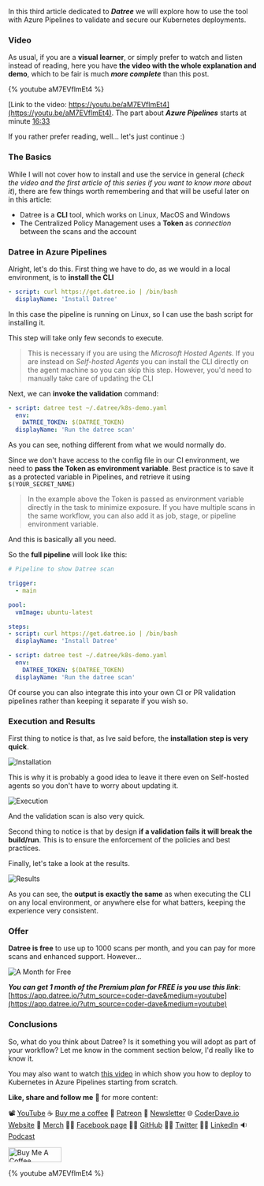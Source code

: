 In this third article dedicated to ___Datree___ we will explore how to use the tool with Azure Pipelines to validate and secure our Kubernetes deployments.

### Video

As usual, if you are a __visual learner__, or simply prefer to watch and listen instead of reading, here you have __the video with the whole explanation and demo__, which to be fair is much ___more complete___ than this post.

{% youtube aM7EVflmEt4 %}

[Link to the video: https://youtu.be/aM7EVflmEt4](https://youtu.be/aM7EVflmEt4). The part about ___Azure Pipelines___ starts at minute [16:33](https://youtu.be/aM7EVflmEt4?t=993)

If you rather prefer reading, well... let's just continue :)

### The Basics

While I will not cover how to install and use the service in general (_check the video and the first article of this series if you want to know more about it_), there are few things worth remembering and that will be useful later on in this article:

- Datree is a __CLI__ tool, which works on Linux, MacOS and Windows
- The Centralized Policy Management uses a __Token__ as _connection_ between the scans and the account

### Datree in Azure Pipelines

Alright, let's do this. First thing we have to do, as we would in a local environment, is to __install the CLI__

```yaml
- script: curl https://get.datree.io | /bin/bash
  displayName: 'Install Datree'
```

In this case the pipeline is running on Linux, so I can use the bash script for installing it.

This step will take only few seconds to execute.

> This is necessary if you are using the _Microsoft Hosted Agents_. If you are instead on _Self-hosted Agents_ you can install the CLI directly on the agent machine so you can skip this step. However, you'd need to manually take care of updating the CLI

Next, we can __invoke the validation__ command:

```yaml
- script: datree test ~/.datree/k8s-demo.yaml
  env:
    DATREE_TOKEN: $(DATREE_TOKEN)
  displayName: 'Run the datree scan'
```

As you can see, nothing different from what we would normally do.

Since we don't have access to the config file in our CI environment, we need to __pass the Token as environment variable__. Best practice is to save it as a protected variable in Pipelines, and retrieve it using `$(YOUR_SECRET_NAME)`

> In the example above the Token is passed as environment variable directly in the task to minimize exposure. If you have multiple scans in the same workflow, you can also add it as job, stage, or pipeline environment variable.

And this is basically all you need.

So the __full pipeline__ will look like this:

```yaml
# Pipeline to show Datree scan

trigger:
  - main

pool:
  vmImage: ubuntu-latest

steps:
- script: curl https://get.datree.io | /bin/bash
  displayName: 'Install Datree'

- script: datree test ~/.datree/k8s-demo.yaml
  env:
    DATREE_TOKEN: $(DATREE_TOKEN)
  displayName: 'Run the datree scan'

```

Of course you can also integrate this into your own CI or PR validation pipelines rather than keeping it separate if you wish so.

### Execution and Results

First thing to notice is that, as Ive said before, the __installation step is very quick__.

![Installation](https://dev-to-uploads.s3.amazonaws.com/uploads/articles/jln3krt0kink37mfs8ye.png)

This is why it is probably a good idea to leave it there even on Self-hosted agents so you don't have to worry about updating it.

![Execution](https://dev-to-uploads.s3.amazonaws.com/uploads/articles/ju4vviy66ne9uiupxmt2.png)

And the validation scan is also very quick.

Second thing to notice is that by design __if a validation fails it will break the build/run__. This is to ensure the enforcement of the policies and best practices.

Finally, let's take a look at the results.

![Results](https://dev-to-uploads.s3.amazonaws.com/uploads/articles/nt7fy319ele9srkhlkqv.png)

As you can see, the __output is exactly the same__ as when executing the CLI on any local environment, or anywhere else for what batters, keeping the experience very consistent.

### Offer

__Datree is free__ to use up to 1000 scans per month, and you can pay for more scans and enhanced support. However...

![A Month for Free](https://dev-to-uploads.s3.amazonaws.com/uploads/articles/d21dd4pybgm67x8js18f.png)

___You can get 1 month of the Premium plan for FREE is you use this link___: [https://app.datree.io/?utm_source=coder-dave&medium=youtube](https://app.datree.io/?utm_source=coder-dave&medium=youtube)

### Conclusions

So, what do you think about Datree? Is it something you will adopt as part of your workflow? Let me know in the comment section below, I'd really like to know it.

You may also want to watch [this video](https://youtu.be/4Oa5HneTuKs) in which show you how to deploy to Kubernetes in Azure Pipelines starting from scratch.

__Like, share and follow me__ 🚀 for more content:

📽 [YouTube](https://www.youtube.com/CoderDave)
☕ [Buy me a coffee](https://buymeacoffee.com/CoderDave)
💖 [Patreon](https://patreon.com/CoderDave)
📧 [Newsletter](https://coderdave.io/newsletter)
🌐 [CoderDave.io Website](https://coderdave.io)
👕 [Merch](https://geni.us/cdmerch)
👦🏻 [Facebook page](https://www.facebook.com/CoderDaveYT)
🐱‍💻 [GitHub](https://github.com/n3wt0n)
👲🏻 [Twitter](https://www.twitter.com/davide.benvegnu)
👴🏻 [LinkedIn](https://www.linkedin.com/in/davidebenvegnu/)
🔉 [Podcast](https://geni.us/cdpodcast)

<a href="https://www.buymeacoffee.com/CoderDave" target="_blank"><img src="https://cdn.buymeacoffee.com/buttons/v2/default-yellow.png" alt="Buy Me A Coffee" style="height: 30px !important; width: 108px !important;" ></a>

{% youtube aM7EVflmEt4 %}